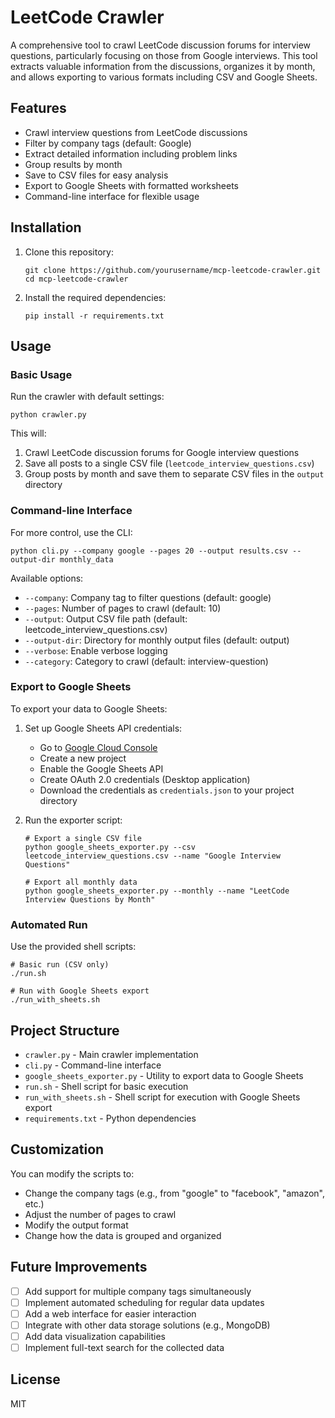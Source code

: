 # LeetCode Crawler

A comprehensive tool to crawl LeetCode discussion forums for interview questions, particularly focusing on those from Google interviews. This tool extracts valuable information from the discussions, organizes it by month, and allows exporting to various formats including CSV and Google Sheets.

## Features

- Crawl interview questions from LeetCode discussions
- Filter by company tags (default: Google)
- Extract detailed information including problem links
- Group results by month
- Save to CSV files for easy analysis
- Export to Google Sheets with formatted worksheets
- Command-line interface for flexible usage

## Installation

1. Clone this repository:
   ```
   git clone https://github.com/yourusername/mcp-leetcode-crawler.git
   cd mcp-leetcode-crawler
   ```

2. Install the required dependencies:
   ```
   pip install -r requirements.txt
   ```

## Usage

### Basic Usage

Run the crawler with default settings:

```
python crawler.py
```

This will:
1. Crawl LeetCode discussion forums for Google interview questions
2. Save all posts to a single CSV file (`leetcode_interview_questions.csv`)
3. Group posts by month and save them to separate CSV files in the `output` directory

### Command-line Interface

For more control, use the CLI:

```
python cli.py --company google --pages 20 --output results.csv --output-dir monthly_data
```

Available options:
- `--company`: Company tag to filter questions (default: google)
- `--pages`: Number of pages to crawl (default: 10)
- `--output`: Output CSV file path (default: leetcode_interview_questions.csv)
- `--output-dir`: Directory for monthly output files (default: output)
- `--verbose`: Enable verbose logging
- `--category`: Category to crawl (default: interview-question)

### Export to Google Sheets

To export your data to Google Sheets:

1. Set up Google Sheets API credentials:
   - Go to [Google Cloud Console](https://console.cloud.google.com/)
   - Create a new project
   - Enable the Google Sheets API
   - Create OAuth 2.0 credentials (Desktop application)
   - Download the credentials as `credentials.json` to your project directory

2. Run the exporter script:
   ```
   # Export a single CSV file
   python google_sheets_exporter.py --csv leetcode_interview_questions.csv --name "Google Interview Questions"
   
   # Export all monthly data
   python google_sheets_exporter.py --monthly --name "LeetCode Interview Questions by Month"
   ```

### Automated Run

Use the provided shell scripts:

```
# Basic run (CSV only)
./run.sh

# Run with Google Sheets export
./run_with_sheets.sh
```

## Project Structure

- `crawler.py` - Main crawler implementation
- `cli.py` - Command-line interface
- `google_sheets_exporter.py` - Utility to export data to Google Sheets
- `run.sh` - Shell script for basic execution
- `run_with_sheets.sh` - Shell script for execution with Google Sheets export
- `requirements.txt` - Python dependencies

## Customization

You can modify the scripts to:
- Change the company tags (e.g., from "google" to "facebook", "amazon", etc.)
- Adjust the number of pages to crawl
- Modify the output format
- Change how the data is grouped and organized

## Future Improvements

- [ ] Add support for multiple company tags simultaneously
- [ ] Implement automated scheduling for regular data updates
- [ ] Add a web interface for easier interaction
- [ ] Integrate with other data storage solutions (e.g., MongoDB)
- [ ] Add data visualization capabilities
- [ ] Implement full-text search for the collected data

## License

MIT
